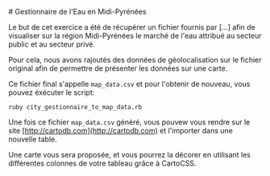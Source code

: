 # Gestionnaire de l'Eau en Midi-Pyrénées

Le but de cet exercice a été de récupérer un fichier fournis par [...] afin de visualiser sur la région Midi-Pyrénées le marché de l'eau attribué au secteur public et au secteur privé.

Pour cela, nous avons rajoutés des données de géolocalisation sur le fichier original afin de permettre de présenter les données sur une carte.

Ce fichier final s'appelle ```map_data.csv``` et pour l'obtenir de nouveau, vous pouvez éxécuter le script:

```
ruby city_gestionnaire_to_map_data.rb
```

Une fois ce fichier ```map_data.csv``` généré, vous pouvew vous rendre sur le site [http://cartodb.com](http://cartodb.com) et l'importer dans une nouvelle table.

Une carte vous sera proposée, et vous pourrez la décorer en utilisant les différentes colonnes de votre tableau grâce à CartoCSS.
